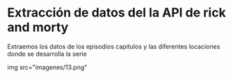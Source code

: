 # Extracción de datos del la API de rick and morty

Extraemos los datos de los episodios capitulos y las diferentes locaciones donde se desarrolla la serie 

img src="imagenes/13.png"
